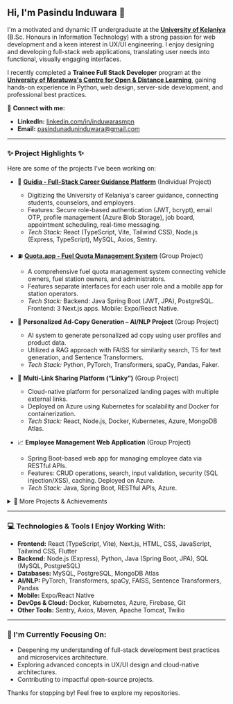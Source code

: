 ## Hi, I'm Pasindu Induwara 👋

I'm a motivated and dynamic IT undergraduate at the **[University of Kelaniya](https://kln.ac.lk/)** (B.Sc. Honours in Information Technology) with a strong passion for web development and a keen interest in UX/UI engineering. I enjoy designing and developing full-stack web applications, translating user needs into functional, visually engaging interfaces.

I recently completed a **Trainee Full Stack Developer** program at the **[University of Moratuwa's Centre for Open & Distance Learning](https://codl.mrt.ac.lk/)**, gaining hands-on experience in Python, web design, server-side development, and professional best practices.

🔗 **Connect with me:**
- **LinkedIn:** [linkedin.com/in/induwarasmpn](https://linkedin.com/in/induwarasmpn)
- **Email:** pasindunaduninduwara@gmail.com

---

### ✨ Project Highlights ✨

Here are some of the projects I've been working on:

*   🚀 **[Guidia - Full-Stack Career Guidance Platform](https://github.com/InduwaraSMPN/guidia-web)** (Individual Project)
    *   Digitizing the University of Kelaniya's career guidance, connecting students, counselors, and employers.
    *   Features: Secure role-based authentication (JWT, bcrypt), email OTP, profile management (Azure Blob Storage), job board, appointment scheduling, real-time messaging.
    *   *Tech Stack:* React (TypeScript, Vite, Tailwind CSS), Node.js (Express, TypeScript), MySQL, Axios, Sentry.

*   ⛽ **[Quota.app - Fuel Quota Management System](https://github.com/InduwaraSMPN/quota.app)** (Group Project)
    *   A comprehensive fuel quota management system connecting vehicle owners, fuel station owners, and administrators.
    *   Features separate interfaces for each user role and a mobile app for station operators.
    *   *Tech Stack:* Backend: Java Spring Boot (JWT, JPA), PostgreSQL. Frontend: 3 Next.js apps. Mobile: Expo/React Native.

*   🧠 **Personalized Ad-Copy Generation – AI/NLP Project** (Group Project)
    *   AI system to generate personalized ad copy using user profiles and product data.
    *   Utilized a RAG approach with FAISS for similarity search, T5 for text generation, and Sentence Transformers.
    *   *Tech Stack:* Python, PyTorch, Transformers, spaCy, Pandas, Faker.

*   🔗 **Multi-Link Sharing Platform (“Linky”)** (Group Project)
    *   Cloud-native platform for personalized landing pages with multiple external links.
    *   Deployed on Azure using Kubernetes for scalability and Docker for containerization.
    *   *Tech Stack:* React, Node.js, Docker, Kubernetes, Azure, MongoDB Atlas.

*   📈 **Employee Management Web Application** (Group Project)
    *   Spring Boot-based web app for managing employee data via RESTful APIs.
    *   Features: CRUD operations, search, input validation, security (SQL injection/XSS), caching. Deployed on Azure.
    *   *Tech Stack:* Java, Spring Boot, RESTful APIs, Azure.

<details>
  <summary>📜 More Projects & Achievements</summary>

  ### Other Notable Projects
  *   🧑‍💻 **Employee Management System** (Individual Project): Java Servlets, JSP, XML system for employee records. UI with Bootstrap & jQuery, deployed on Apache Tomcat.
  *   🍲 **Hela Rasa Recipe Android Mobile Application** (Group Project): Android app for managing and sharing recipes with multimedia support and social sharing. UI/UX design, Firebase for cloud storage.
  *   📱 **Calky - Cross-Platform Calculator Mobile Application** (Individual Project): Flutter app for Android/iOS with core arithmetic, input validation, and error handling.
  *   🎮 **Zombie Jumper – 2D Platformer Game** (Group Project): 2D game using C++ and SFML with player movement, collision detection, scoring, and menus.
  *   🩸 **BLOOD DONATION Management System (“BLOOD LINK”)** (Group Project): Java-MySQL system for managing donor registrations, inventory, and donation tracking.

  ### 🏆 Achievements
  *   🥈 **First Runners-Up:** J'PURA EXPO 2023, Inter University Export-Oriented Innovation Competition.
  *   🌟 **Semi-Finalist:** Ceylon Treasure project in the VentureVerse Startup Challenge (Sabaragamuwa University).

</details>

---

### 💻 Technologies & Tools I Enjoy Working With:

*   **Frontend:** React (TypeScript, Vite), Next.js, HTML, CSS, JavaScript, Tailwind CSS, Flutter
*   **Backend:** Node.js (Express), Python, Java (Spring Boot, JPA), SQL (MySQL, PostgreSQL)
*   **Databases:** MySQL, PostgreSQL, MongoDB Atlas
*   **AI/NLP:** PyTorch, Transformers, spaCy, FAISS, Sentence Transformers, Pandas
*   **Mobile:** Expo/React Native
*   **DevOps & Cloud:** Docker, Kubernetes, Azure, Firebase, Git
*   **Other Tools:** Sentry, Axios, Maven, Apache Tomcat, Twilio

---

### 🌱 I'm Currently Focusing On:
*   Deepening my understanding of full-stack development best practices and microservices architecture.
*   Exploring advanced concepts in UX/UI design and cloud-native architectures.
*   Contributing to impactful open-source projects.

Thanks for stopping by! Feel free to explore my repositories.
